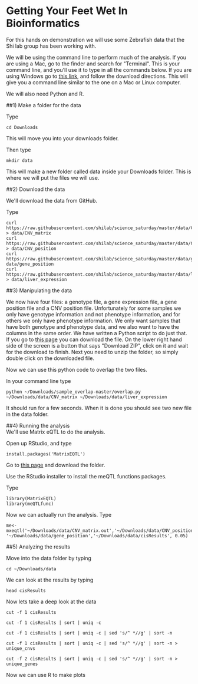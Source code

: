 Getting Your Feet Wet In Bioinformatics
==================

For this hands on demonstration we will use some Zebrafish data that the Shi lab group has been working with.

We will be using the command line to perform much of the analysis. If you are using a Mac, go to the finder and search for "Terminal". This is your command line, and you'll use it to type in all the commands below.
If you are using Windows go to [this link](http://gooseberrycreative.com/cmder/), and follow the download directions. This will give you a command line similar to the one on a Mac or Linux computer.

We will also need Python and R.

##1) Make a folder for the data

Type
```
cd Downloads
```
This will move you into your downloads folder.

Then type
```
mkdir data
```
This will make a new folder called data inside your Downloads folder. This is where we will put the files we will use. 

##2) Download the data

We'll download the data from GitHub. 

Type
```
curl https://raw.githubusercontent.com/shilab/science_saturday/master/data/CNV_matrix > data/CNV_matrix
curl https://raw.githubusercontent.com/shilab/science_saturday/master/data/CNV_position > data/CNV_position
curl https://raw.githubusercontent.com/shilab/science_saturday/master/data/gene_position> data/gene_position
curl https://raw.githubusercontent.com/shilab/science_saturday/master/data/liver_expression > data/liver_expression
```

##3) Manipulating the data

We now have four files: a genotype file, a gene expression file, a gene position file and a CNV position file. Unfortunately for some samples we only have genotype information and not phenotype information, and for others we only have phenotype information.
We only want samples that have both genotype and phenotype data, and we also want to have the columns in the same order. We have written a Python script to do just that. If you go to [this page](https://github.com/shilab/sample_overlap) you can download the file. On the lower right hand side of the screen is a button that says "Download ZIP", click on it and wait for the download to finish. Next you need to unzip the folder, so simply double click on the downloaded file. 

Now we can use this python code to overlap the two files.

In your command line type
```
python ~/Downloads/sample_overlap-master/overlap.py ~/Downloads/data/CNV_matrix ~/Downloads/data/liver_expression
```

It should run for a few seconds. When it is done you should see two new file in the data folder.

##4) Running the analysis  
We'll use Matrix eQTL to do the analysis.

Open up RStudio, and type
```
install.packages('MatrixEQTL')
```

Go to [this page](https://github.com/shilab/meQTL_functions) and download the folder.

Use the RStudio installer to install the meQTL functions packages.

Type
```
library(MatrixEQTL)
library(meQTLfunc)
```

Now we can actually run the analysis.
Type
```
me<-mxeqtl('~/Downloads/data/CNV_matrix.out','~/Downloads/data/CNV_position','~/Downloads/data/liver_expression.out', '~/Downloads/data/gene_position','~/Downloads/data/cisResults', 0.05)
```
##5) Analyzing the results

Move into the data folder by typing
```
cd ~/Downloads/data
```

We can look at the results by typing
```
head cisResults
```

Now lets take a deep look at the data
```
cut -f 1 cisResults
```

```
cut -f 1 cisResults | sort | uniq -c
```

```
cut -f 1 cisResults | sort | uniq -c | sed 's/^ *//g' | sort -n
```

```
cut -f 1 cisResults | sort | uniq -c | sed 's/^ *//g' | sort -n > unique_cnvs
```

```
cut -f 2 cisResults | sort | uniq -c | sed 's/^ *//g' | sort -n > unique_genes
```

Now we can use R to make plots
